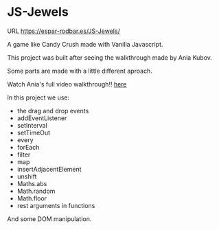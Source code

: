 # JS-Jewels

URL https://espar-rodbar.es/JS-Jewels/

A game like Candy Crush made with Vanilla Javascript.

This project was built after seeing the walkthrough made by Ania Kubov.

Some parts are made with a little different aproach.


Watch Ania's full video walkthrough!! [here](https://youtu.be/XD5sZWxwJUk)


In this project we use:
- the drag and drop events
- addEventListener
- setInterval
- setTimeOut
- every
- forEach
- filter
- map
- insertAdjacentElement
- unshift
- Maths.abs
- Math.random
- Math.floor
- rest arguments in functions

And some DOM manipulation. 
